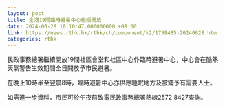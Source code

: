```yaml
---
layout: post
title: 全港19間臨時避暑中心繼續開放
date: 2024-06-28 18:10:47.000000000 +08:00
link: https://news.rthk.hk/rthk/ch/component/k2/1759485-20240628.htm
categories: rthk
---
```


民政事務總署繼續開放19間社區會堂和社區中心作臨時避暑中心，中心會在酷熱天氣警告生效期間全日開放予市民避暑。

在晩上10時半至翌晨8時，臨時避暑中心亦供應睡眠地方及被鋪予有需要人士。

如需進一步資料，市民可於午夜前致電民政事務總署熱線2572 8427查詢。
